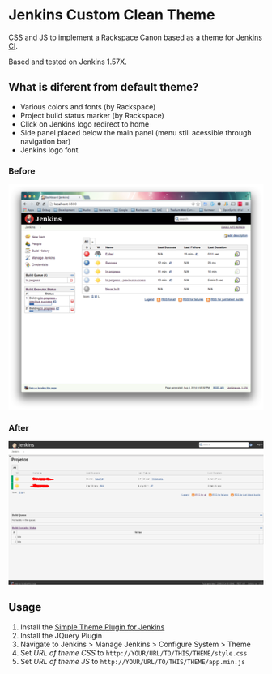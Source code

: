 # Jenkins Custom Clean Theme

CSS and JS to implement a Rackspace Canon based as a theme for [Jenkins CI](http://jenkins-ci.org/).

Based and tested on Jenkins 1.57X.

## What is diferent from default theme?

- Various colors and fonts (by Rackspace)
- Project build status marker (by Rackspace)
- Click on Jenkins logo redirect to home
- Side panel placed below the main panel (menu still acessible through navigation bar)
- Jenkins logo font

### Before

![Before](JenkinsBefore.png "Before")

### After

![After](JenkinsAfter.png "After")

## Usage

1. Install the [Simple Theme Plugin for Jenkins](https://wiki.jenkins-ci.org/display/JENKINS/Simple+Theme+Plugin)
2. Install the JQuery Plugin
3. Navigate to Jenkins > Manage Jenkins > Configure System > Theme
4. Set _URL of theme CSS_ to `http://YOUR/URL/TO/THIS/THEME/style.css`
5. Set _URL of theme JS_ to `http://YOUR/URL/TO/THIS/THEME/app.min.js`

